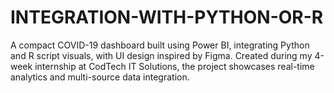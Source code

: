 # INTEGRATION-WITH-PYTHON-OR-R
A compact COVID-19 dashboard built using Power BI, integrating Python and R script visuals, with UI design inspired by Figma. Created during my 4-week internship at CodTech IT Solutions, the project showcases real-time analytics and multi-source data integration.
